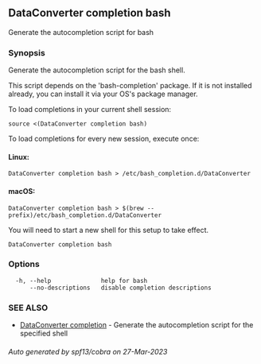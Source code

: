 ## DataConverter completion bash

Generate the autocompletion script for bash

### Synopsis

Generate the autocompletion script for the bash shell.

This script depends on the 'bash-completion' package.
If it is not installed already, you can install it via your OS's package manager.

To load completions in your current shell session:

	source <(DataConverter completion bash)

To load completions for every new session, execute once:

#### Linux:

	DataConverter completion bash > /etc/bash_completion.d/DataConverter

#### macOS:

	DataConverter completion bash > $(brew --prefix)/etc/bash_completion.d/DataConverter

You will need to start a new shell for this setup to take effect.


```
DataConverter completion bash
```

### Options

```
  -h, --help              help for bash
      --no-descriptions   disable completion descriptions
```

### SEE ALSO

* [DataConverter completion](DataConverter_completion.md)	 - Generate the autocompletion script for the specified shell

###### Auto generated by spf13/cobra on 27-Mar-2023
